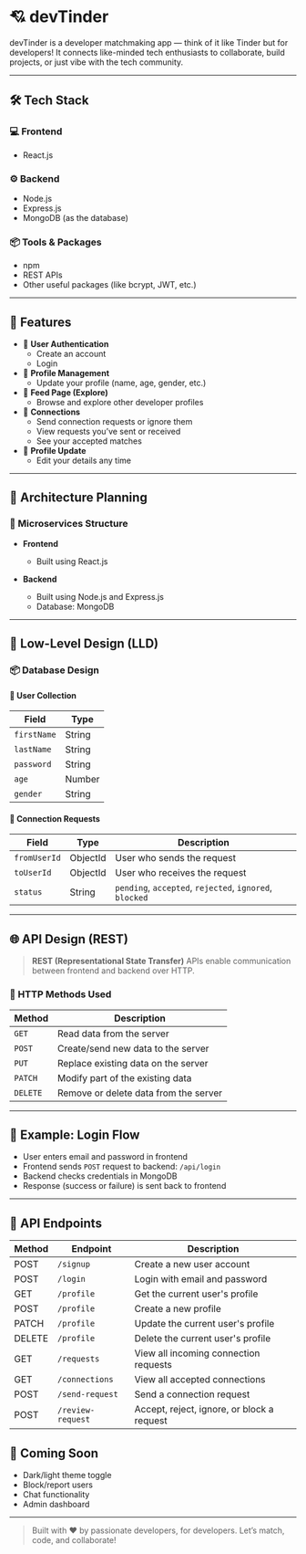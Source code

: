 # 💘 devTinder

devTinder is a developer matchmaking app — think of it like Tinder but for developers! It connects like-minded tech enthusiasts to collaborate, build projects, or just vibe with the tech community.

---

## 🛠️ Tech Stack

### 💻 Frontend
- React.js

### ⚙️ Backend
- Node.js
- Express.js
- MongoDB (as the database)

### 📦 Tools & Packages
- npm
- REST APIs
- Other useful packages (like bcrypt, JWT, etc.)

---

## 🚀 Features

- 🔐 **User Authentication**
  - Create an account
  - Login
- 👤 **Profile Management**
  - Update your profile (name, age, gender, etc.)
- 🧭 **Feed Page (Explore)**
  - Browse and explore other developer profiles
- 🤝 **Connections**
  - Send connection requests or ignore them
  - View requests you’ve sent or received
  - See your accepted matches
- 🔄 **Profile Update**
  - Edit your details any time

---

## 🧩 Architecture Planning

### 🧱 Microservices Structure

- **Frontend**
  - Built using React.js

- **Backend**
  - Built using Node.js and Express.js
  - Database: MongoDB

---

## 🧬 Low-Level Design (LLD)

### 📦 Database Design

#### 👤 User Collection
| Field      | Type     |
|------------|----------|
| `firstName`| String   |
| `lastName` | String   |
| `password` | String   |
| `age`      | Number   |
| `gender`   | String   |

#### 🔗 Connection Requests
| Field      | Type     | Description                         |
|------------|----------|-------------------------------------|
| `fromUserId` | ObjectId | User who sends the request          |
| `toUserId`   | ObjectId | User who receives the request       |
| `status`     | String   | `pending`, `accepted`, `rejected`, `ignored`, `blocked` |

---

## 🌐 API Design (REST)

> **REST (Representational State Transfer)** APIs enable communication between frontend and backend over HTTP.
### 🧾 HTTP Methods Used

| Method   | Description                             |
|----------|-----------------------------------------|
| `GET`    | Read data from the server               |
| `POST`   | Create/send new data to the server      |
| `PUT`    | Replace existing data on the server     |
| `PATCH`  | Modify part of the existing data        |
| `DELETE` | Remove or delete data from the server   |

---

## 📘 Example: Login Flow

- User enters email and password in frontend
- Frontend sends `POST` request to backend: `/api/login`
- Backend checks credentials in MongoDB
- Response (success or failure) is sent back to frontend

---
## 📡 API Endpoints

| Method | Endpoint            | Description                         |
|--------|---------------------|-------------------------------------|
| POST   | `/signup`           | Create a new user account           |
| POST   | `/login`            | Login with email and password       |
| GET    | `/profile`          | Get the current user's profile      |
| POST   | `/profile`          | Create a new profile                |
| PATCH  | `/profile`          | Update the current user's profile   |
| DELETE | `/profile`          | Delete the current user's profile   |
| GET    | `/requests`         | View all incoming connection requests |
| GET    | `/connections`      | View all accepted connections       |
| POST   | `/send-request`     | Send a connection request           |
| POST   | `/review-request`   | Accept, reject, ignore, or block a request |



## 📌 Coming Soon

- Dark/light theme toggle
- Block/report users
- Chat functionality
- Admin dashboard

---











> Built with ❤️ by passionate developers, for developers. Let’s match, code, and collaborate!


